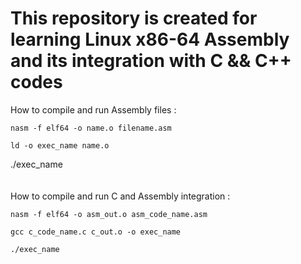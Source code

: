 # This repository is created for learning Linux x86-64 Assembly and its integration with C && C++ codes

How to compile and run Assembly files :

    nasm -f elf64 -o name.o filename.asm

    ld -o exec_name name.o

./exec_name
<br />
<br />
<br />
How to compile and run C and Assembly integration :

    nasm -f elf64 -o asm_out.o asm_code_name.asm

    gcc c_code_name.c c_out.o -o exec_name

    ./exec_name
